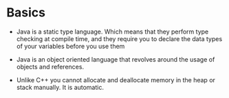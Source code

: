 # Basics 
* Java is a static type language. Which means that they perform type checking at compile time, 
  and they require you to declare the data types of your variables before you use them
  
* Java is an object oriented language that revolves around the usage of objects and references.
* Unlike C++ you cannot allocate and deallocate memory in the heap or stack manually. It is automatic.

